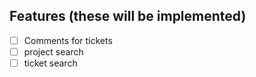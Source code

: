 ## Features (these will be implemented)

- [ ] Comments for tickets
- [ ] project search
- [ ] ticket search
